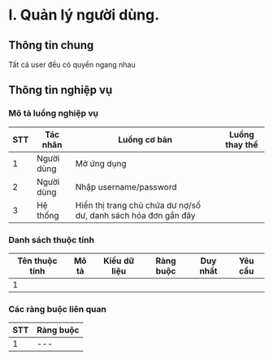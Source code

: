 # I. Quản lý người dùng.

## Thông tin chung

Tất cả user đều có quyền ngang nhau

## Thông tin nghiệp vụ

### Mô tả luồng nghiệp vụ

| STT | Tác nhân   | Luồng cơ bản                                                   | Luồng thay thế |
|-----|------------|----------------------------------------------------------------|----------------|
| 1   | Người dùng | Mở ứng dụng                                                    |                |
| 2   | Người dùng | Nhập username/password                                         |                |
| 3   | Hệ thống   | Hiển thị trang chủ chứa dư nợ/số dư, danh sách hóa đơn gần đây |

### Danh sách thuộc tính

| Tên thuộc tính | Mô tả | Kiểu dữ liệu | Ràng buộc | Duy nhất | Yêu cầu |
|----------------|------|--------------|-----------|----------|---------|
| 1              |      |              |           |          |         |

### Các ràng buộc liên quan

| STT | Ràng buộc |
|-----|-----------|
| 1   | ---       |